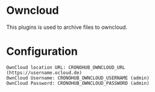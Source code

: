 # Owncloud

This plugins is used to archive files to owncloud.

# Configuration

```
OwnCloud location URL: CRONOHUB_OWNCLOUD_URL (https://username.ocloud.de)
OwnCloud Username: CRONOHUB_OWNCLOUD_USERNAME (admin)
OwnCloud Password: CRONOHUB_OWNCLOUD_PASSWORD (admin)
```